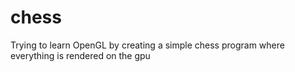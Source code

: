 # chess

Trying to learn OpenGL by creating a simple chess program where everything is rendered on the gpu

